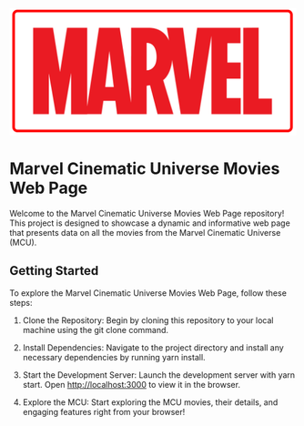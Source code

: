 ![alt text](public/marvel-logo-transparent.png)
# Marvel Cinematic Universe Movies Web Page

Welcome to the Marvel Cinematic Universe Movies Web Page repository!
This project is designed to showcase a dynamic and informative web page that presents data on all the movies from the Marvel Cinematic Universe (MCU). 

## Getting Started
To explore the Marvel Cinematic Universe Movies Web Page, follow these steps:

1. Clone the Repository: Begin by cloning this repository to your local machine using the git clone command.

2. Install Dependencies: Navigate to the project directory and install any necessary dependencies by running yarn install.

3. Start the Development Server: Launch the development server with yarn start. Open [http://localhost:3000](http://localhost:3000) to view it in the browser.

4. Explore the MCU: Start exploring the MCU movies, their details, and engaging features right from your browser!



